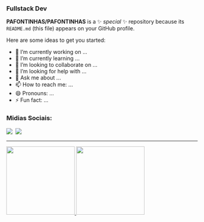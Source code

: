 ### Fullstack Dev


**PAFONTINHAS/PAFONTINHAS** is a ✨ _special_ ✨ repository because its `README.md` (this file) appears on your GitHub profile.

Here are some ideas to get you started:

- 🔭 I’m currently working on ...
- 🌱 I’m currently learning ...
- 👯 I’m looking to collaborate on ...
- 🤔 I’m looking for help with ...
- 💬 Ask me about ...
- 📫 How to reach me: ...
- 😄 Pronouns: ...
- ⚡ Fun fact: ...

<div>
<h3>Midias Sociais:</h3>
<a href="https://www.linkedin.com/in/peterson-fontinhas-9265b0261"><img src="https://img.shields.io/badge/linkedin-%230077B5.svg?style=for-the-badge&logo=linkedin&logoColor=white"></a>&nbsp
<a href="[https://www.instagram.com/petersonfontinhas/](https://instagram.com/peterson.fontinhas?igshid=MzNlNGNkZWQ4Mg==)"><img src="https://img.shields.io/badge/Instagram-%23E4405F.svg?style=for-the-badge&logo=Instagram&logoColor=white" target="_blank"></a>&nbsp
</div>
<hr>

<div>
<a href="https://github.com/PAFONTINHAS">
<img height="180em" src="https://github-readme-stats.vercel.app/api/top-langs/?username=PAFONTINHAS&layout=compact&langs_count=7&theme=dracula"/>
<img height="180em" src="https://github-readme-stats.vercel.app/api?username=PAFONTINHAS&show_icons=true&theme=dracula&include_all_commits=true&count_private=true"/>
 </div>

